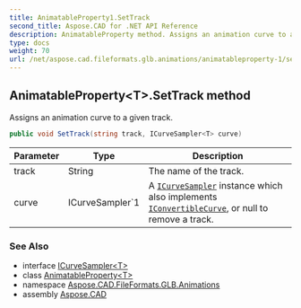```yaml
---
title: AnimatableProperty1.SetTrack
second_title: Aspose.CAD for .NET API Reference
description: AnimatableProperty method. Assigns an animation curve to a given track
type: docs
weight: 70
url: /net/aspose.cad.fileformats.glb.animations/animatableproperty-1/settrack/
---
```

## AnimatableProperty&lt;T&gt;.SetTrack method

Assigns an animation curve to a given track.

```csharp
public void SetTrack(string track, ICurveSampler<T> curve)
```

| Parameter | Type | Description |
| --- | --- | --- |
| track | String | The name of the track. |
| curve | ICurveSampler`1 | A [`ICurveSampler`](../../icurvesampler-1/) instance which also implements [`IConvertibleCurve`](../../iconvertiblecurve-1/), or null to remove a track. |

### See Also

* interface [ICurveSampler&lt;T&gt;](../../icurvesampler-1/)
* class [AnimatableProperty&lt;T&gt;](../)
* namespace [Aspose.CAD.FileFormats.GLB.Animations](../../../aspose.cad.fileformats.glb.animations/)
* assembly [Aspose.CAD](../../../)


